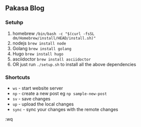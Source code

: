 ## Pakasa Blog
### Setuhp 
1. homebrew `/bin/bash -c "$(curl -fsSL dm/Homebrew/install/HEAD/install.sh)"`
2. nodejs `brew install node`
3. Golang `brew install golang`
4. Hugo `brew install hugo`
5. asciidoctor `brew install asciidoctor`
6. OR just run `./setup.sh` to install all the above dependencies

### Shortcuts
- `ws` - start website server
- `np` - create a new post eg `np sample-new-post`
- `sv` - save changes
- `up` - upload the local changes
- `sync` - sync your changes with the remote changes

:wq